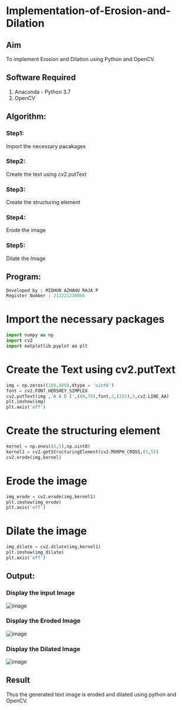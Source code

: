 # Implementation-of-Erosion-and-Dilation
## Aim
To implement Erosion and Dilation using Python and OpenCV.
## Software Required
1. Anaconda - Python 3.7
2. OpenCV
## Algorithm:
### Step1:
Import the necessary pacakages
### Step2:
Create the text using cv2.putText
### Step3:
Create the structuring element
### Step4:
Erode the image
### Step5:
Dilate the Image
## Program:
``` Python
Developed by : MIDHUN AZHAHU RAJA P
Register Number : 212221230066
```
# Import the necessary packages
```python
import numpy as np
import cv2
import matplotlib.pyplot as plt
```
# Create the Text using cv2.putText
```python
img = np.zeros((100,400),dtype = 'uint8')
font = cv2.FONT_HERSHEY_SIMPLEX
cv2.putText(img ,'A A D I',(80,70),font,2,(255),5,cv2.LINE_AA)
plt.imshow(img)
plt.axis('off')
```
# Create the structuring element
```python
kernel = np.ones((5,5),np.uint8)
kernel1 = cv2.getStructuringElement(cv2.MORPH_CROSS,(5,5))
cv2.erode(img,kernel)
```
# Erode the image
```python
img_erode = cv2.erode(img,kernel1)
plt.imshow(img_erode)
plt.axis('off')
```
# Dilate the image
```python
img_dilate = cv2.dilate(img,kernel1)
plt.imshow(img_dilate)
plt.axis('off')
```
## Output:

### Display the input Image
![image](https://github.com/22009011/erosion--dilation/assets/118343461/1acaf154-800c-4db6-8617-814a600237c9)



### Display the Eroded Image
![image](https://github.com/22009011/erosion--dilation/assets/118343461/8a52c946-0c72-4c30-af20-b6b59719f4c5)



### Display the Dilated Image
![image](https://github.com/22009011/erosion--dilation/assets/118343461/f3c31b0f-25bc-4e26-88fb-be2503776950)



## Result
Thus the generated text image is eroded and dilated using python and OpenCV.
